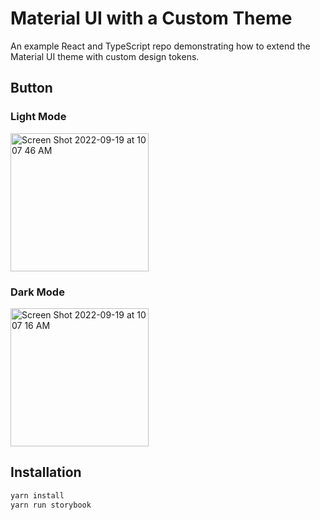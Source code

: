 # Material UI with a Custom Theme

An example React and TypeScript repo demonstrating how to extend the Material UI theme with custom design tokens.

## Button

### Light Mode

<img width="221" alt="Screen Shot 2022-09-19 at 10 07 46 AM" src="https://user-images.githubusercontent.com/1707103/191036959-465c2df4-16e5-4949-a36f-58c06755e13c.png">

### Dark Mode

<img width="221" alt="Screen Shot 2022-09-19 at 10 07 16 AM" src="https://user-images.githubusercontent.com/1707103/191036937-2d36802d-cf6d-4ce6-9a7b-85722533f8dc.png">

## Installation

```bash
yarn install
yarn run storybook
```

